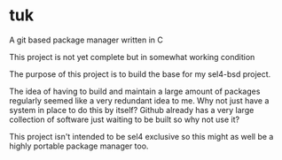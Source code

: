 # tuk
A git based package manager written in C

This project is not yet complete but in somewhat working condition

The purpose of this project is to build the base for my sel4-bsd project. 

The idea of having to build and maintain a large amount of packages regularly seemed like a very redundant idea to me. Why not just have a system in place to do this by itself? Github already has a very large collection of software just waiting to be built so why not use it? 

This project isn't intended to be sel4 exclusive so this might as well be a highly portable package manager too.
